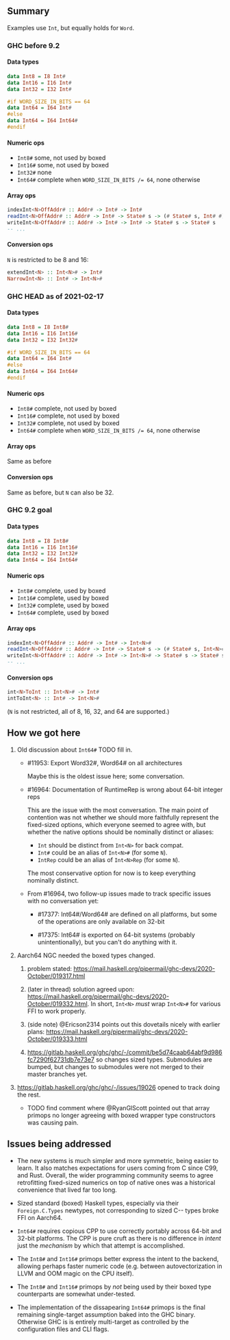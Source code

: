 ## Summary

Examples use `Int`, but equally holds for `Word`.

### GHC before 9.2

#### Data types
```haskell
data Int8 = I8 Int#
data Int16 = I16 Int#
data Int32 = I32 Int#

#if WORD_SIZE_IN_BITS == 64
data Int64 = I64 Int#
#else
data Int64 = I64 Int64#
#endif
```

#### Numeric ops
- `Int8#` some, not used by boxed
- `Int16#` some, not used by boxed
- `Int32#` none
- `Int64#` complete when `WORD_SIZE_IN_BITS /= 64`, none otherwise

#### Array ops
```haskell
indexInt<N>OffAddr# :: Addr# -> Int# -> Int#
readInt<N>OffAddr# :: Addr# -> Int# -> State# s -> (# State# s, Int# #)
writeInt<N>OffAddr# :: Addr# -> Int# -> Int# -> State# s -> State# s
-- ...
```

#### Conversion ops
`N` is restricted to be 8 and 16:
```haskell
extendInt<N> :: Int<N># -> Int#
NarrowInt<N> :: Int# -> Int<N>#
```

### GHC HEAD as of 2021-02-17

#### Data types
```haskell
data Int8 = I8 Int8#
data Int16 = I16 Int16#
data Int32 = I32 Int32#

#if WORD_SIZE_IN_BITS == 64
data Int64 = I64 Int#
#else
data Int64 = I64 Int64#
#endif
```

#### Numeric ops
- `Int8#` complete, not used by boxed
- `Int16#` complete, not used by boxed
- `Int32#` complete, not used by boxed
- `Int64#` complete when `WORD_SIZE_IN_BITS /= 64`, none otherwise

#### Array ops
Same as before

#### Conversion ops
Same as before, but `N` can also be 32.

### GHC 9.2 goal

#### Data types
```haskell
data Int8 = I8 Int8#
data Int16 = I16 Int16#
data Int32 = I32 Int32#
data Int64 = I64 Int64#
```

#### Numeric ops
- `Int8#` complete, used by boxed
- `Int16#` complete, used by boxed
- `Int32#` complete, used by boxed
- `Int64#` complete, used by boxed

#### Array ops
```haskell
indexInt<N>OffAddr# :: Addr# -> Int# -> Int<N>#
readInt<N>OffAddr# :: Addr# -> Int# -> State# s -> (# State# s, Int<N># #)
writeInt<N>OffAddr# :: Addr# -> Int# -> Int<N># -> State# s -> State# s
-- ...
```

#### Conversion ops
```haskell
int<N>ToInt :: Int<N># -> Int#
intToInt<N> :: Int# -> Int<N>#
```
(`N` is not restricted, all of 8, 16, 32, and 64 are supported.)

## How we got here

1. Old discussion about `Int64#` TODO fill in.

   - #11953: Export Word32#, Word64# on all architectures

     Maybe this is the oldest issue here; some conversation.

   - #16964: Documentation of RuntimeRep is wrong about 64-bit integer reps

     This are the issue with the most conversation.
     The main point of contention was not whether we should more faithfully represent the fixed-sized options, which everyone seemed to agree with, but whether the native options should be nominally distinct or aliases:

       - `Int` should be distinct from `Int<N>` for back compat.
       - `Int#` could be an alias of `Int<N>#` (for some `N`).
       - `IntRep` could be an alias of `Int<N>Rep` (for some `N`).

     The most conservative option for now is to keep everything nominally distinct.

   - From #16964, two follow-up issues made to track specific issues with no conversation yet:

     - #17377: Int64#/Word64# are defined on all platforms, but some of the operations are only available on 32-bit

     - #17375: Int64# is exported on 64-bit systems (probably unintentionally), but you can't do anything with it.

2. Aarch64 NGC needed the boxed types changed.

   1. problem stated: https://mail.haskell.org/pipermail/ghc-devs/2020-October/019317.html

   2. (later in thread) solution agreed upon: https://mail.haskell.org/pipermail/ghc-devs/2020-October/019332.html. In short, `Int<N>` *must* wrap `Int<N>#` for various FFI to work properly. 

   3. (side note) @Ericson2314 points out this dovetails nicely with earlier plans: https://mail.haskell.org/pipermail/ghc-devs/2020-October/019333.html

   4. https://gitlab.haskell.org/ghc/ghc/-/commit/be5d74caab64abf9d986fc7290f62731db7e73e7 so changes sized types. Submodules are bumped, but changes to submodules were not merged to their master branches yet.

3. https://gitlab.haskell.org/ghc/ghc/-/issues/19026 opened to track doing the rest.

   - TODO find comment where @RyanGlScott pointed out that array primops no longer agreeing with boxed wrapper type constructors was causing pain.

## Issues being addressed

- The new systems is much simpler and more symmetric, being easier to learn. It also matches expectations for users coming from C since C99, and Rust. Overall, the wider programming community seems to agree retrofitting fixed-sized numerics on top of native ones was a historical convenience that lived far too long.

- Sized standard (boxed) Haskell types, especially via their `Foreign.C.Types` newtypes, not corresponding to sized C-- types broke FFI on Aarch64.

- `Int64#` requires copious CPP to use correctly portably across 64-bit and 32-bit platforms. The CPP is pure cruft as there is no difference in *intent* just the *mechanism* by which that attempt is accomplished.

- The `Int8#` and `Int16#` primops better express the intent to the backend, allowing perhaps faster numeric code (e.g. between autovectorization in LLVM and OOM magic on the CPU itself).

- The `Int8#` and `Int16#` primops by *not* being used by their boxed type counterparts are somewhat under-tested.

- The implementation of the dissapearing `Int64#` primops is the final remaining single-target assumption baked into the GHC binary. Otherwise GHC is is entirely multi-target as controlled by the configuration files and CLI flags.
